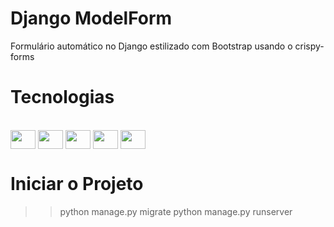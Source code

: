 # Django ModelForm

Formulário automático no Django estilizado com Bootstrap usando o crispy-forms

# Tecnologias

<div style="display: online_block"><br>
        <img align= "center" height="30" width="40" src="https://cdn.jsdelivr.net/gh/devicons/devicon/icons/django/django-plain.svg" />
	<img align= "center" height="30" width="40" src="https://cdn.jsdelivr.net/gh/devicons/devicon/icons/python/python-original.svg">
        <img align= "center" height="30" width="40" src="https://cdn.jsdelivr.net/gh/devicons/devicon/icons/css3/css3-original.svg" />    
        <img align= "center" height="30" width="40" src="https://cdn.jsdelivr.net/gh/devicons/devicon/icons/html5/html5-original.svg" />  
        <img align= "center" height="30" width="40" src="https://cdn.jsdelivr.net/gh/devicons/devicon/icons/bootstrap/bootstrap-original.svg" /> 
	
</div>

# Iniciar o Projeto

>> python manage.py migrate
>> python manage.py runserver
